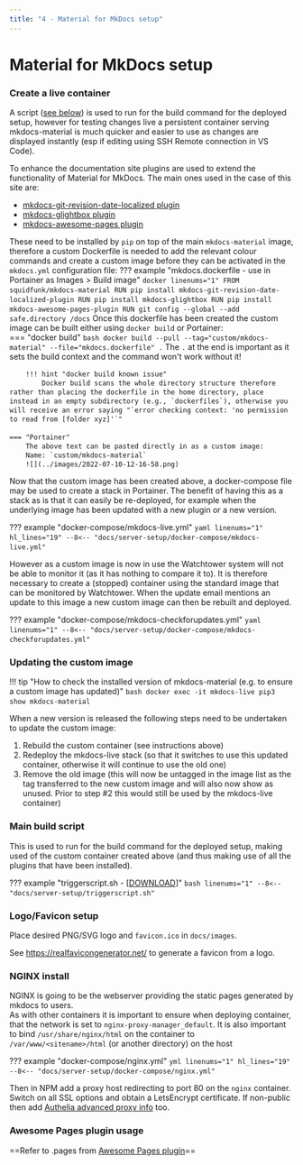 ```yaml
---
title: "4 - Material for MkDocs setup"
---
```

# Material for MkDocs setup
### Create a live container
A script ([see below](#main-build-script)) is used to run for the build command for the deployed setup, however for testing changes live a persistent container serving mkdocs-material is much quicker and easier to use as changes are displayed instantly (esp if editing using SSH Remote connection in VS Code).

To enhance the documentation site plugins are used to extend the functionality of Material for MkDocs.  The main ones used in the case of this site are:

- [mkdocs-git-revision-date-localized plugin](https://github.com/timvink/mkdocs-git-revision-date-localized-plugin)
- [mkdocs-glightbox plugin](https://github.com/blueswen/mkdocs-glightbox)
- [mkdocs-awesome-pages plugin](https://github.com/lukasgeiter/mkdocs-awesome-pages-plugin)

These need to be installed by `pip` on top of the main `mkdocs-material` image, therefore a custom Dockerfile is needed to add the relevant colour commands and create a custom image before they can be activated in the `mkdocs.yml` configuration file:
??? example "mkdocs.dockerfile - use in Portainer as Images > Build image"
    ``` docker linenums="1"
    FROM squidfunk/mkdocs-material
    RUN pip install mkdocs-git-revision-date-localized-plugin
    RUN pip install mkdocs-glightbox
    RUN pip install mkdocs-awesome-pages-plugin
    RUN git config --global --add safe.directory /docs
    ```
    Once this dockerfile has been created the custom image can be built either using `docker build` or Portainer:  
    === "docker build"
        ``` bash
        docker build --pull --tag="custom/mkdocs-material" --file="mkdocs.dockerfile" .
        ```
        The `.` at the end is important as it sets the build context and the command won't work without it!
        
        !!! hint "docker build known issue"
            Docker build scans the whole directory structure therefore rather than placing the dockerfile in the home directory, place instead in an empty subdirectory (e.g., `dockerfiles`), otherwise you will receive an error saying "`error checking context: 'no permission to read from [folder xyz]'`"

    === "Portainer"
        The above text can be pasted directly in as a custom image:  
        Name: `custom/mkdocs-material`
        ![](../images/2022-07-10-12-16-58.png)

Now that the custom image has been created above, a docker-compose file may be used to create a stack in Portainer.  The benefit of having this as a stack as is that it can easily be re-deployed, for example when the underlying image has been updated with a new plugin or a new version.

??? example "docker-compose/mkdocs-live.yml"
    ``` yaml linenums="1" hl_lines="19"
    --8<-- "docs/server-setup/docker-compose/mkdocs-live.yml"
    ```

However as a custom image is now in use the Watchtower system will not be able to monitor it (as it has nothing to compare it to).  It is therefore necessary to create a (stopped) container using the standard image that can be monitored by Watchtower.  When the update email mentions an update to this image a new custom image can then be rebuilt and deployed.

??? example "docker-compose/mkdocs-checkforupdates.yml"
    ``` yaml linenums="1"
    --8<-- "docs/server-setup/docker-compose/mkdocs-checkforupdates.yml"
    ```

### Updating the custom image
!!! tip "How to check the installed version of mkdocs-material (e.g. to ensure a custom image has updated)"
    ``` bash
    docker exec -it mkdocs-live pip3 show mkdocs-material
    ```

When a new version is released the following steps need to be undertaken to update the custom image:

1. Rebuild the custom container (see instructions above)
2. Redeploy the mkdocs-live stack (so that it switches to use this updated container, otherwise it will continue to use the old one)
3. Remove the old image (this will now be untagged in the image list as the tag transferred to the new custom image and will also now show as unused. Prior to step #2 this would still be used by the mkdocs-live container)

### Main build script
This is used to run for the build command for the deployed setup, making used of the custom container created above (and thus making use of all the plugins that have been installed).

??? example "triggerscript.sh - [[DOWNLOAD](../server-setup/triggerscript.sh)]"
    ``` bash linenums="1"
    --8<-- "docs/server-setup/triggerscript.sh"
    ```

<!-- ## Hugo installation
Download latest Hugo version from `https://github.com/gohugoio/hugo/releases` and copy to `/usr/local/bin`

Create new Hugo site in the repository
```
cd repositories
hugo new site --force <repo name>/
```

Add the following to .gitignore
```
nano <repo name>/.gitignore

public/
```

Add theme
```
cd <reponame>
git submodule add https://github.com/McShelby/hugo-theme-relearn.git themes/hugo-theme-relearn
```

Edit `config.toml`
# Change the default theme to be use when building the site with Hugo
theme = "hugo-theme-relearn" -->

### Logo/Favicon setup
Place desired PNG/SVG logo and `favicon.ico` in `docs/images`.

See https://realfavicongenerator.net/ to generate a favicon from a logo.

### NGINX install
NGINX is going to be the webserver providing the static pages generated by mkdocs to users.  
As with other containers it is important to ensure when deploying container, that the network is set to `nginx-proxy-manager_default`. It is also important to bind `/usr/share/nginx/html` on the container to `/var/www/<sitename>/html` (or another directory) on the host

??? example "docker-compose/nginx.yml"
    ``` yml linenums="1" hl_lines="19"
    --8<-- "docs/server-setup/docker-compose/nginx.yml"
    ```

Then in NPM add a proxy host redirecting to port 80 on the `nginx` container.  Switch on all SSL options and obtain a LetsEncrypt certificate. If non-public then add [Authelia advanced proxy info](authelia_setup.md#nginx-proxy-manager-setup) too.

### Awesome Pages plugin usage
==Refer to .pages from [Awesome Pages plugin](https://github.com/lukasgeiter/mkdocs-awesome-pages-plugin)==

<!-- ### Setup site on NGINX
Add the following line to the http block of /etc/nginx/nginx.conf to disable version info
server_tokens off;

Create /var/www/<sitename.domain.tld>/html
`cd /etc/nginx/conf.d`
`sudo mv default.conf default.conf.disabled`
`sudo cp default.conf <sitename.domain.tld>.conf`
edit server_name and change to FQDN
change locations to /var/www/<sitename.domain.tld>/html
different locations (e.g. /blog/) can redirect to different servers on the folder.

Check config and reload
`sudo nginx -t && sudo nginx -s reload`

## SSL/TLS setup
```
sudo apt install snapd
sudo snap install core
sudo snap install --classic certbot
sudo ln -s /snap/bin/certbot /usr/bin/certbot
sudo certbot --nginx
```

to test cert renewal
`sudo certbot renew --dry-run`
(see https://certbot.eff.org/instructions?ws=nginx&os=debianbuster for explanation of terminology) -->